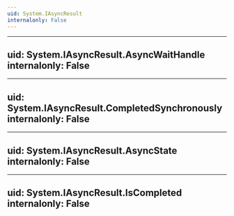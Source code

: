 ```yaml
---
uid: System.IAsyncResult
internalonly: False
---
```


---
uid: System.IAsyncResult.AsyncWaitHandle
internalonly: False
---

---
uid: System.IAsyncResult.CompletedSynchronously
internalonly: False
---

---
uid: System.IAsyncResult.AsyncState
internalonly: False
---

---
uid: System.IAsyncResult.IsCompleted
internalonly: False
---
